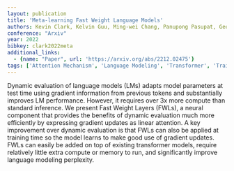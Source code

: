 ```yaml
---
layout: publication
title: 'Meta-learning Fast Weight Language Models'
authors: Kevin Clark, Kelvin Guu, Ming-wei Chang, Panupong Pasupat, Geoffrey Hinton, Mohammad Norouzi
conference: "Arxiv"
year: 2022
bibkey: clark2022meta
additional_links:
  - {name: "Paper", url: 'https://arxiv.org/abs/2212.02475'}
tags: ['Attention Mechanism', 'Language Modeling', 'Transformer', 'Training Techniques', 'Model Architecture', 'Pretraining Methods']
---
```

Dynamic evaluation of language models (LMs) adapts model parameters at test
time using gradient information from previous tokens and substantially improves
LM performance. However, it requires over 3x more compute than standard
inference. We present Fast Weight Layers (FWLs), a neural component that
provides the benefits of dynamic evaluation much more efficiently by expressing
gradient updates as linear attention. A key improvement over dynamic evaluation
is that FWLs can also be applied at training time so the model learns to make
good use of gradient updates. FWLs can easily be added on top of existing
transformer models, require relatively little extra compute or memory to run,
and significantly improve language modeling perplexity.
